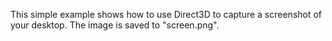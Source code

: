 This simple example shows how to use Direct3D to capture a screenshot
of your desktop. The image is saved to "screen.png".
